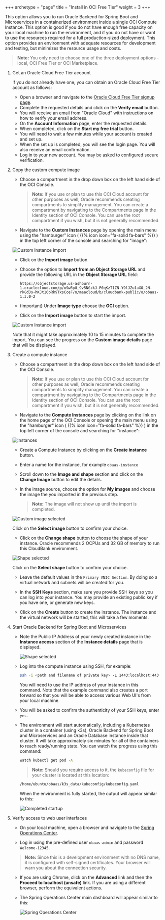 +++
archetype = "page"
title = "Install in OCI Free Tier"
weight = 3
+++

This option allows you to run Oracle Backend for Spring Boot and Microservices in a containerized environment inside a single OCI Compute Instance.  This option is good if you do not have enough free capacity on your local machine to run the environment, and if you do not have or want to use the resources required for a full production-sized deployment.  This option provides an environment with adequate resources for development and testing, but minimizes the resource usage and costs.

   > **Note:** You only need to choose one of the three deployment options - local, OCI Free Tier or OCI Marketplace.

1. Get an Oracle Cloud Free Tier account

   If you do not already have one, you can obtain an Oracle Cloud Free Tier account as follows:

   * Open a browser and navigate to the [Oracle Cloud Free Tier signup page](https://signup.cloud.oracle.com/).
   * Complete the requested details and click on the **Verify email** button.
   * You will receive an email from "Oracle Cloud" with instructions on how to verify your email address.
   * On the **Account Information** page, enter the requested details.
   * When completed, click on the **Start my free trial** button.
   * You will need to wait a few minutes while your account is created and set up.
   * When the set up is completed, you will see the login page. You will also receive an email confirmation.
   * Log in to your new account. You may be asked to configured secure verification.

1. Copy the custom compute image

   * Choose a compartment in the drop down box on the left hand side of the OCI Console.  

     > **Note:** If you use or plan to use this OCI Cloud account for other purposes as well, Oracle recommends creating compartments to simplify management. You can create a compartment by navigating to the Compartments page in the Identity section of OCI Console. You can use the root compartment if you wish, but it is not generally recommended.

   * Navigate to the **Custom Instances** page by opening the main menu using the "hamburger" icon ( {{% icon icon="fa-solid fa-bars" %}} )  in the top left corner of the console and searching for "image":

    ![Custom Instance import](images/install-free-tier-3.png " ")

   * Click on the **Import image** button.

   * Choose the option to **Import from an Object Storage URL** and provide the following URL in the **Object Storage URL** field:

     ```url
     https://objectstorage.us-ashburn-1.oraclecloud.com/p/oSwRpU_9v5NGzkJ-P0qKzT1ZN-Y9lJZu1aXO_2N-rkGdJs-hKJt10bRk9TxsCceF/n/maacloud/b/cloudbank-public/o/obaas-1.3.0-2
     ```

   * (Important) Under **Image type** choose the **OCI** option.

   * Click on the **Import image** button to start the import.  

    ![Custom Instance import](images/install-free-tier-7.png " ")

   Note that it might take approximately 10 to 15 minutes to complete the import. You can see the progress on the **Custom image details** page that will be displayed.

1. Create a compute instance

   * Choose a compartment in the drop down box on the left hand side of the OCI Console.  

     > **Note:** If you use or plan to use this OCI Cloud account for other purposes as well, Oracle recommends creating compartments to simplify management. You can create a compartment by navigating to the Compartments page in the Identity section of OCI Console. You can use the root compartment if you wish, but it is not generally recommended.

   * Navigate to the **Compute Instances** page by clicking on the link on the home page of the OCI Console or opening the main menu using the "hamburger" icon ( {{% icon icon="fa-solid fa-bars" %}} )  in the top left corner of the console and searching for
     "instance":

    ![Instances](images/install-free-tier-1.png " ")

   * Create a Compute Instance by clicking on the **Create instance** button.

   * Enter a name for the instance, for example `obaas-instance`

   * Scroll down to the **Image and shape** section and click on the **Change Image** button to edit the details.

   * In the image source, choose the option for **My images** and choose the image the you imported in the previous step.

        > **Note:** The image will not show up until the import is completed.

    ![Custom image selected](images/install-free-tier-4.png " ")

     Click on the **Select image** button to confirm your choice.

   * Click on the **Change shape** button to choose the shape of your instance.  Oracle recommends 2 OCPUs and 32 GB of memory to run this CloudBank environment.

    ![Shape selected](images/install-free-tier-6.png " ")

     Click on the **Select shape** button to confirm your choice.

   * Leave the default values in the `Primary VNIC Section`. By doing so a virtual network and subnets will be created for you.

   * In the **SSH Keys** section, make sure you provide SSH keys so you can log into your instance. You may provide an existing public key if you have one, or generate new keys.

   * Click on the **Create** button to create the instance.  The instance and the virtual network will be started, this will take a few moments.  

1. Start Oracle Backend for Spring Boot and Microservices

   * Note the Public IP Address of your newly created instance in the **Instance access** section of the **Instance details** page
     that is displayed.

      ![Shape selected](images/install-free-tier-8.png " ")

   * Log into the compute instance using SSH, for example:

     ```bash
     ssh -i <path and filename of private key> -L 1443:localhost:443 ubuntu@207.211.186.88 
     ```

     You will need to use the IP address of your instance in this command. Note that the example command also creates a port forward so that you will be able to access various Web UI's from your local machine.

   * You will be asked to confirm the authenticity of your SSH keys, enter `yes`.

   * The environment will start automatically, including a Kubernetes cluster in a container (using k3s), Oracle Backend for Spring Boot and Microservices and an Oracle Database instance inside that cluster. It will take approximately six minutes for all of the containers to reach ready/running state. You can watch the progress using this command:

     ```bash
     watch kubectl get pod -A
     ```

     > **Note:** Should you require access to it, the `kubeconfig` file for your cluster is located at this location:

     ```bash
     /home/ubuntu/obaas/k3s_data/kubeconfig/kubeconfig.yaml
     ```

     When the environment is fully started, the output will appear similar to this:

     ![Completed startup](images/install-free-tier-2.png " ")

1. Verify access to web user interfaces

   * On your local machine, open a browser and navigate to the [Spring Operations Center](https://localhost:1443/soc).

   * Log in using the pre-defined user `obaas-admin` and password `Welcome-12345`.

    > **Note:** Since this is a development environment with no DNS name, it is configured with self-signed certificates. Your browser will warn you about the connection security.

   * If you are using Chrome, click on the **Advanced** link and then the **Proceed to localhost (unsafe)** link. If you are using a different browser, perform the equivalent actions.

   * The Spring Operations Center main dashboard will appear similar to this:

     ![Spring Operations Center](images/install-free-tier-5.png " ")
